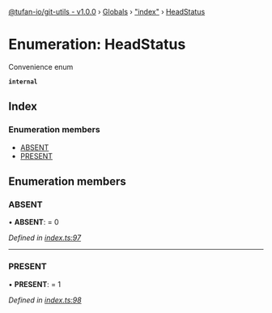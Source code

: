 [@tufan-io/git-utils - v1.0.0](../README.md) › [Globals](../globals.md) › ["index"](../modules/_index_.md) › [HeadStatus](_index_.headstatus.md)

# Enumeration: HeadStatus

Convenience enum

**`internal`** 

## Index

### Enumeration members

* [ABSENT](_index_.headstatus.md#absent)
* [PRESENT](_index_.headstatus.md#present)

## Enumeration members

###  ABSENT

• **ABSENT**: = 0

*Defined in [index.ts:97](https://github.com/tufan-io/git-utils/blob/5fb5f55/src/index.ts#L97)*

___

###  PRESENT

• **PRESENT**: = 1

*Defined in [index.ts:98](https://github.com/tufan-io/git-utils/blob/5fb5f55/src/index.ts#L98)*
